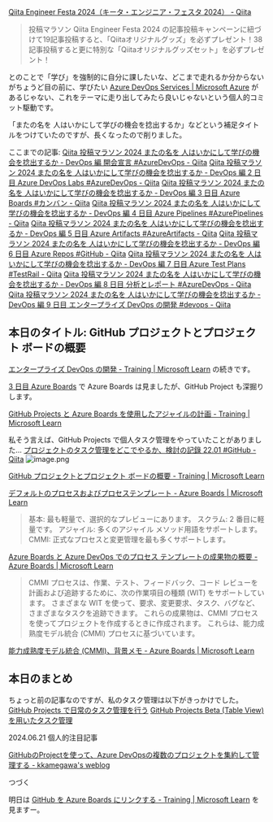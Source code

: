 [Qiita Engineer Festa 2024（キータ・エンジニア・フェスタ 2024） - Qiita](https://qiita.com/official-campaigns/engineer-festa/2024)

> 投稿マラソン
> Qiita Engineer Festa 2024 の記事投稿キャンペーンに紐づけて19記事投稿すると、「Qiitaオリジナルグッズ」を必ずプレゼント！38記事投稿すると更に特別な「Qiitaオリジナルグッズセット」を必ずプレゼント！

とのことで「学び」を強制的に自分に課したいな、どこまで走れるか分からないがちょうど目の前に、学びたい [Azure DevOps Services | Microsoft Azure](https://azure.microsoft.com/ja-jp/products/devops) があるじゃない、これをテーマに走り出してみたら良いじゃないという個人的コミット駆動です。

「またの名を 人はいかにして学びの機会を捻出するか」などという補足タイトルをつけていたのですが、長くなったので削りました。



ここまでの記事: 
[Qiita 投稿マラソン 2024 またの名を 人はいかにして学びの機会を捻出するか - DevOps 編 開会宣言 #AzureDevOps - Qiita](https://qiita.com/e99h2121/items/02fcccdc257a0c534fff)
[Qiita 投稿マラソン 2024 またの名を 人はいかにして学びの機会を捻出するか - DevOps 編 2 日目 Azure DevOps Labs #AzureDevOps - Qiita](https://qiita.com/e99h2121/items/f3e9672103aead998379)
[Qiita 投稿マラソン 2024 またの名を 人はいかにして学びの機会を捻出するか - DevOps 編 3 日目 Azure Boards #カンバン - Qiita](https://qiita.com/e99h2121/items/d79a7edba67b133dfc37)
[Qiita 投稿マラソン 2024 またの名を 人はいかにして学びの機会を捻出するか - DevOps 編 4 日目 Azure Pipelines #AzurePipelines - Qiita](https://qiita.com/e99h2121/items/564e9126eb5f93765346)
[Qiita 投稿マラソン 2024 またの名を 人はいかにして学びの機会を捻出するか - DevOps 編 5 日目 Azure Artifacts #AzureArtifacts - Qiita](https://qiita.com/e99h2121/items/d0f2b3f5c308d0910775)
[Qiita 投稿マラソン 2024 またの名を 人はいかにして学びの機会を捻出するか - DevOps 編 6 日目 Azure Repos #GitHub - Qiita](https://qiita.com/e99h2121/items/f78e69d9c82b60addb82)
[Qiita 投稿マラソン 2024 またの名を 人はいかにして学びの機会を捻出するか - DevOps 編 7 日目 Azure Test Plans #TestRail - Qiita](https://qiita.com/e99h2121/items/b4598ffb6fffd9ab07a5)
[Qiita 投稿マラソン 2024 またの名を 人はいかにして学びの機会を捻出するか - DevOps 編 8 日目 分析とレポート #AzureDevOps - Qiita](https://qiita.com/e99h2121/items/8e9e0560dee99bf4b586)
[Qiita 投稿マラソン 2024 またの名を 人はいかにして学びの機会を捻出するか - DevOps 編 9 日目 エンタープライズ DevOps の開発 #devops - Qiita](https://qiita.com/e99h2121/items/d2ddb9781858e4e46459)



## 本日のタイトル: GitHub プロジェクトとプロジェクト ボードの概要

[エンタープライズ DevOps の開発 - Training | Microsoft Learn](https://learn.microsoft.com/ja-jp/training/paths/az-400-work-git-for-enterprise-devops/) の続きです。

[3 日目 Azure Boards](https://qiita.com/e99h2121/items/d79a7edba67b133dfc37) で Azure Boards は見ましたが、GitHub Project も深掘りします。

[GitHub Projects と Azure Boards を使用したアジャイルの計画 - Training | Microsoft Learn](https://learn.microsoft.com/ja-jp/training/modules/plan-agile-github-projects-azure-boards/)

私そう言えば、GitHub Projects で個人タスク管理をやっていたことがありました...
[プロジェクトのタスク管理をどこでやるか、検討の記錄 22.01 #GitHub - Qiita](https://qiita.com/e99h2121/items/25217220c8d2c80fa633)
![image.png](https://qiita-image-store.s3.ap-northeast-1.amazonaws.com/0/93824/2efed2ef-4b23-e6c7-1829-f4b7666c0142.png)


[GitHub プロジェクトとプロジェクト ボードの概要 - Training | Microsoft Learn](https://learn.microsoft.com/ja-jp/training/modules/plan-agile-github-projects-azure-boards/2-introduction-to-project-boards)

[デフォルトのプロセスおよびプロセステンプレート - Azure Boards | Microsoft Learn](https://learn.microsoft.com/ja-jp/azure/devops/boards/work-items/guidance/choose-process?view=azure-devops&tabs=agile-process)

> 基本: 最も軽量で、選択的なプレビューにあります。
スクラム: 2 番目に軽量です。
アジャイル: 多くのアジャイル メソッド用語をサポートします。
CMMI: 正式なプロセスと変更管理を最も多くサポートします。

[Azure Boards と Azure DevOps でのプロセス テンプレートの成果物の概要 - Azure Boards | Microsoft Learn](https://learn.microsoft.com/ja-jp/azure/devops/boards/work-items/guidance/cmmi-process?view=azure-devops)
> CMMI プロセスは、作業、テスト、フィードバック、コード レビューを計画および追跡するために、次の作業項目の種類 (WIT) をサポートしています。 さまざまな WIT を使って、要求、変更要求、タスク、バグなど、さまざまなタスクを追跡できます。 これらの成果物は、CMMI プロセスを使ってプロジェクトを作成するときに作成されます。 これらは、能力成熟度モデル統合 (CMMI) プロセスに基づいています。

[能力成熟度モデル統合 (CMMI)、背景メモ - Azure Boards | Microsoft Learn](https://learn.microsoft.com/ja-jp/azure/devops/boards/work-items/guidance/cmmi/guidance-background-to-cmmi?view=azure-devops)


## 本日のまとめ

ちょっと前の記事なのですが、私のタスク管理は以下がきっかけでした。
[GitHub Projects で日常のタスク管理を行う](https://zenn.dev/t4t5u0/articles/f3aeb3895fd1fb)
[GitHub Projects Beta (Table View) を用いたタスク管理](https://zenn.dev/t4t5u0/articles/githubprojectsbeta)


2024.06.21 個人的注目記事

[GitHubのProjectを使って、Azure DevOpsの複数のプロジェクトを集約して管理する - kkamegawa's weblog](https://kkamegawa.hatenablog.jp/entry/2020/10/04/184115)


つづく

明日は [GitHub を Azure Boards にリンクする - Training | Microsoft Learn](https://learn.microsoft.com/ja-jp/training/modules/plan-agile-github-projects-azure-boards/5-link-github-to-azure-boards) を見ますー。
